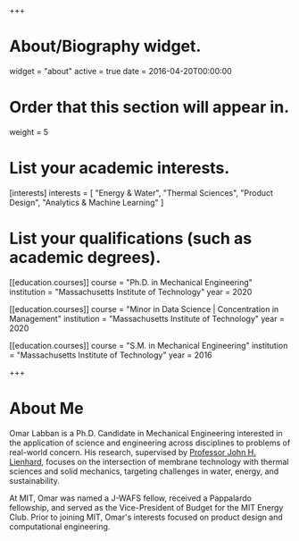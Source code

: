+++
# About/Biography widget.
widget = "about"
active = true
date = 2016-04-20T00:00:00

# Order that this section will appear in.
weight = 5

# List your academic interests.
[interests]
  interests = [
    "Energy & Water",
    "Thermal Sciences",
    "Product Design",
    "Analytics & Machine Learning"
  ]

# List your qualifications (such as academic degrees).
[[education.courses]]
  course = "Ph.D. in Mechanical Engineering"
  institution = "Massachusetts Institute of Technology"
  year = 2020

[[education.courses]]
  course = "Minor in Data Science | Concentration in Management"
  institution = "Massachusetts Institute of Technology"
  year = 2020

[[education.courses]]
  course = "S.M. in Mechanical Engineering"
  institution = "Massachusetts Institute of Technology"
  year = 2016
 
+++

# About Me

Omar Labban is a Ph.D. Candidate in Mechanical Engineering interested in the application of science and engineering across disciplines to problems of real-world concern. His research, supervised by [Professor John H. Lienhard](http://meche.mit.edu/people/faculty/LIENHARD@MIT.EDU), focuses on the intersection of membrane technology with thermal sciences and solid mechanics, targeting challenges in water, energy, and sustainability. 

At MIT, Omar was named a J-WAFS fellow, received a Pappalardo fellowship, and served as the Vice-President of Budget for the MIT Energy Club. Prior to joining MIT, Omar's interests focused on product design and computational engineering.
